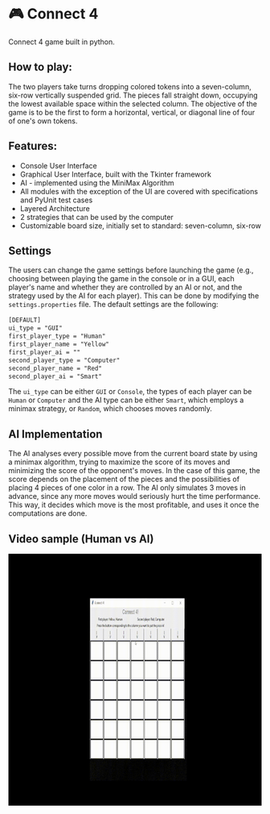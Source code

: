 # 🎮 Connect 4 
 Connect 4 game built in python.

## How to play:
The two players take turns dropping colored tokens into a seven-column, six-row vertically suspended grid. The pieces fall straight down, occupying the lowest available space within the selected column. The objective of the game is to be the first to form a horizontal, vertical, or diagonal line of four of one's own tokens.

## Features:
- Console User Interface
-  Graphical User Interface, built with the Tkinter framework
- AI - implemented using the MiniMax Algorithm
- All modules with the exception of the UI are covered with specifications and PyUnit test cases
- Layered Architecture
- 2 strategies that can be used by the computer
- Customizable board size, initially set to standard: seven-column, six-row

## Settings
The users can change the game settings before launching the game (e.g., choosing between playing the game in the console or in a GUI, each player's name and whether they are controlled by an AI or not, and the strategy used by the AI for each player). This can be done by modifying the ```settings.properties``` file. The default settings are the following:
```
[DEFAULT]
ui_type = "GUI"
first_player_type = "Human"
first_player_name = "Yellow"
first_player_ai = ""
second_player_type = "Computer"
second_player_name = "Red"
second_player_ai = "Smart"
```
The ```ui_type``` can be either ```GUI``` or ```Console```, the types of each player can be ```Human``` or ```Computer``` and the AI type can be either ```Smart```, which employs a minimax strategy, or ```Random```, which chooses moves randomly.

## AI Implementation
The AI analyses every possible move from the current board state by using a minimax algorithm, trying to maximize the score of its moves and minimizing the score of the opponent's moves. In the case of this game, the score depends on the placement of the pieces and the possibilities of placing 4 pieces of one color in a row. The AI only simulates 3 moves in advance, since any more moves would seriously hurt the time performance. This way, it decides which move is the most profitable, and uses it once the computations are done. 

## Video sample (Human vs AI)
 <p align="center"> <img src="https://github.com/GotaSeptimiuAndrei/ConnectFour/blob/main/video.gif" height="500"/> </p>
